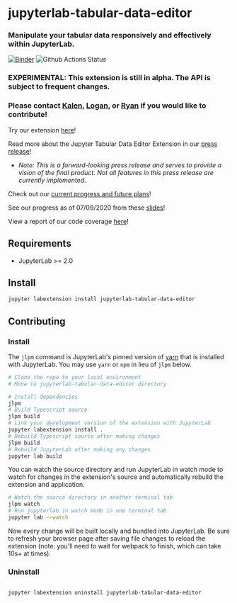 # jupyterlab-tabular-data-editor

### Manipulate your tabular data responsively and effectively within JupyterLab.

[![Binder](https://mybinder.org/badge_logo.svg)](https://mybinder.org/v2/gh/jupytercalpoly/jupyterlab-tabular-data-editor/32b9c33a8596e62022b1b716f07d72bb78ed7fb7?urlpath=lab) ![Github Actions Status](https://github.com/jupytercalpoly/jupyterlab-tabular-data-editor/workflows/Build/badge.svg)

### EXPERIMENTAL: This extension is still in alpha. The API is subject to frequent changes.
### Please contact [Kalen](https://github.com/kgoo124), [Logan](https://github.com/lmcnichols), or [Ryan](https://github.com/ryuntalan) if you would like to contribute!

Try our extension [here](https://mybinder.org/v2/gh/jupytercalpoly/jupyterlab-tabular-data-editor/32b9c33a8596e62022b1b716f07d72bb78ed7fb7?urlpath=lab)!

Read more about the Jupyter Tabular Data Editor Extension in our [press release](https://github.com/jupytercalpoly/jupyterlab-tabular-data-editor/blob/master/PRESS_RELEASE.md)!

- _Note: This is a forward-looking press release and serves to provide a vision of the final product. Not all features in this press release are currently implemented._

Check out our [current progress and future plans](https://github.com/jupytercalpoly/jupyterlab-tabular-data-editor/blob/master/PROGRESS.md)!

See our progress as of 07/09/2020 from these [slides](https://docs.google.com/presentation/d/1b-cH0wQz6oAtlLLPSqETVqasltpMQd9ceNx0LXjgJyU/edit?usp=sharing)!

View a report of our code coverage [here](http://htmlpreview.github.io/?https://github.com/jupytercalpoly/jupyterlab-tabular-data-editor/blob/master/coverage/lcov-report/index.html)!

## Requirements

- JupyterLab >= 2.0

## Install

```bash
jupyter labextension install jupyterlab-tabular-data-editor
```

## Contributing

### Install

The `jlpm` command is JupyterLab's pinned version of
[yarn](https://yarnpkg.com/) that is installed with JupyterLab. You may use
`yarn` or `npm` in lieu of `jlpm` below.

```bash
# Clone the repo to your local environment
# Move to jupyterlab-tabular-data-editor directory

# Install dependencies
jlpm
# Build Typescript source
jlpm build
# Link your development version of the extension with JupyterLab
jupyter labextension install .
# Rebuild Typescript source after making changes
jlpm build
# Rebuild JupyterLab after making any changes
jupyter lab build
```

You can watch the source directory and run JupyterLab in watch mode to watch for changes in the extension's source and automatically rebuild the extension and application.

```bash
# Watch the source directory in another terminal tab
jlpm watch
# Run jupyterlab in watch mode in one terminal tab
jupyter lab --watch
```

Now every change will be built locally and bundled into JupyterLab. Be sure to refresh your browser page after saving file changes to reload the extension (note: you'll need to wait for webpack to finish, which can take 10s+ at times).

### Uninstall

```bash

jupyter labextension uninstall jupyterlab-tabular-data-editor
```
